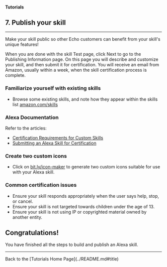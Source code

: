 #### Tutorials
## 7. Publish your skill <a id="title"></a>
<hr />

Make your skill public so other Echo customers can benefit from your skill's unique features!

When you are done with the skill Test page, click Next to go to the Publishing Information page.
On this page you will describe and customize your skill, and then submit it for certification.
You will receive an email from Amazon, usually within a week, when the skill certification process is complete.


### Familiarize yourself with existing skills
+ Browse some existing skills, and note how they appear within the skills list [amazon.com/skills](https://www.amazon.com/skills)

### Alexa Documentation
Refer to the articles:

 + [Certification Requirements for Custom Skills](https://developer.amazon.com/public/solutions/alexa/alexa-skills-kit/docs/alexa-skills-kit-submission-checklist)
 + [Submitting an Alexa Skill for Certification](https://developer.amazon.com/public/solutions/alexa/alexa-skills-kit/docs/publishing-an-alexa-skill)


### Create two custom icons

 + Click on [bit.ly/icon-maker](https://bit.ly/icon-maker) to generate two custom icons suitable for use with your Alexa skill.

### Common certification issues

 + Ensure your skill responds appropriately when the user says help, stop, or cancel.
 + Ensure your skill is not targeted towards children under the age of 13.
 + Ensure your skill is not using IP or copyrighted material owned by another entity.


## Congratulations!
You have finished all the steps to build and publish an Alexa skill.

<hr />
Back to the [Tutorials Home Page](../README.md#title)
